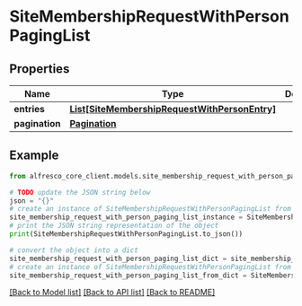 # SiteMembershipRequestWithPersonPagingList


## Properties

Name | Type | Description | Notes
------------ | ------------- | ------------- | -------------
**entries** | [**List[SiteMembershipRequestWithPersonEntry]**](SiteMembershipRequestWithPersonEntry.md) |  | [optional] 
**pagination** | [**Pagination**](Pagination.md) |  | [optional] 

## Example

```python
from alfresco_core_client.models.site_membership_request_with_person_paging_list import SiteMembershipRequestWithPersonPagingList

# TODO update the JSON string below
json = "{}"
# create an instance of SiteMembershipRequestWithPersonPagingList from a JSON string
site_membership_request_with_person_paging_list_instance = SiteMembershipRequestWithPersonPagingList.from_json(json)
# print the JSON string representation of the object
print(SiteMembershipRequestWithPersonPagingList.to_json())

# convert the object into a dict
site_membership_request_with_person_paging_list_dict = site_membership_request_with_person_paging_list_instance.to_dict()
# create an instance of SiteMembershipRequestWithPersonPagingList from a dict
site_membership_request_with_person_paging_list_from_dict = SiteMembershipRequestWithPersonPagingList.from_dict(site_membership_request_with_person_paging_list_dict)
```
[[Back to Model list]](../README.md#documentation-for-models) [[Back to API list]](../README.md#documentation-for-api-endpoints) [[Back to README]](../README.md)


